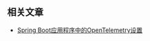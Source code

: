 ## 相关文章

+ [Spring Boot应用程序中的OpenTelemetry设置](http://tu-yucheng.github.io/springcloud/2023/05/13/spring-boot-opentelemetry-setup.html)